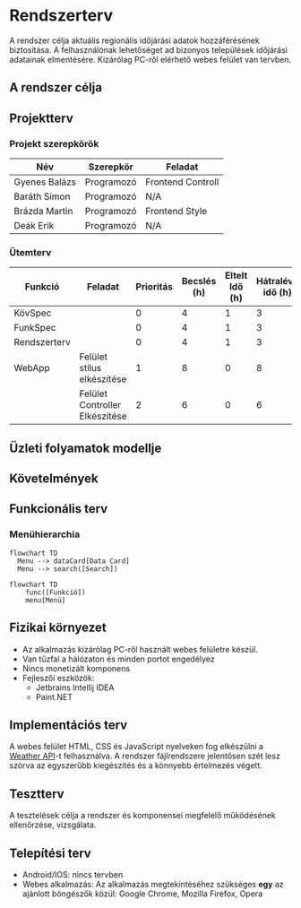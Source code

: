 # Rendszerterv

A rendszer célja aktuális regionális időjárási adatok hozzáférésének biztosítása.
A felhasználónak lehetőséget ad bizonyos települések időjárási adatainak elmentésére.
Kizárólag PC-ről elérhető webes felület van tervben.

## A rendszer célja



## Projektterv

### Projekt szerepkörök

| Név       | Szerepkör | Feladat           |
|-------------|-----------|-------------------|
| Gyenes Balázs | Programozó | Frontend Controll |
| Baráth Simon | Programozó | N/A               |
| Brázda Martin | Programozó | Frontend Style    |
| Deák Erik   | Programozó | N/A               |

### Ütemterv

| Funkció | Feladat                        | Prioritás | Becslés (h) | Eltelt Idő (h) | Hátralévő idő (h) |
|---------|--------------------------------|-----------|-------------|----------------|-------------------|
|KövSpec|                                | 0         | 4           | 1              | 3                 |
|FunkSpec|                                | 0         | 4           | 1              | 3                 |
|Rendszerterv|                                | 0         | 4           | 1              | 3                 |
| WebApp | Felület stílus elkészítése     | 1         | 8           | 0              | 8                 |
| | Felület Controller Elkészítése | 2         | 6           | 0              | 6                 | 


## Üzleti folyamatok modellje



## Követelmények



## Funkcionális terv

### Menühierarchia
```mermaid
flowchart TD
  Menu --> dataCard[Data Card]
  Menu --> search([Search])
```
```mermaid
flowchart TD
    func([Funkció])
    menu[Menü]
```
## Fizikai környezet

- Az alkalmazás kizárólag PC-ről használt webes felületre készül.
- Van tűzfal a hálózaton és minden portot engedélyez
- Nincs monetizált komponens
- Fejleszői eszközök:
  - Jetbrains Intellij IDEA
  - Paint.NET

## Implementációs terv

A webes felület HTML, CSS és JavaScript nyelveken fog elkészülni a [Weather API](https://openweathermap.org/api)-t felhasználva.
A rendszer fájlrendszere jelentősen szét lesz szórva az egyszerűbb kiegészítés és a könnyebb értelmezés végett. 

## Tesztterv

A tesztelések célja a rendszer és komponensei megfelelő működésének ellenőrzése, vizsgálata.

## Telepítési terv

- Android/IOS: nincs tervben
- Webes alkalmazás: Az alkalmazás megtekintéséhez szükséges **egy** az ajánlott böngészők közül:
Google Chrome, Mozilla Firefox, Opera 


